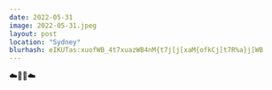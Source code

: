```yaml
---
date: 2022-05-31
image: 2022-05-31.jpeg
layout: post
location: "Sydney"
blurhash: eIKUTas:xuofWB_4t7xuazWB4nM{t7j[j[xaM{ofkCj[t7R%a}j[WB
---
```


☁️😶‍🌫️☁️
